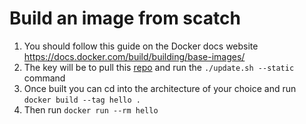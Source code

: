 # Build an image from scatch


1. You should follow this guide on the Docker docs website https://docs.docker.com/build/building/base-images/
2. The key will be to pull this [repo](https://github.com/docker-library/hello-world) and run the `./update.sh --static` command
3. Once built you can cd into the architecture of your choice and run `docker build --tag hello .`
4. Then run `docker run --rm hello`


